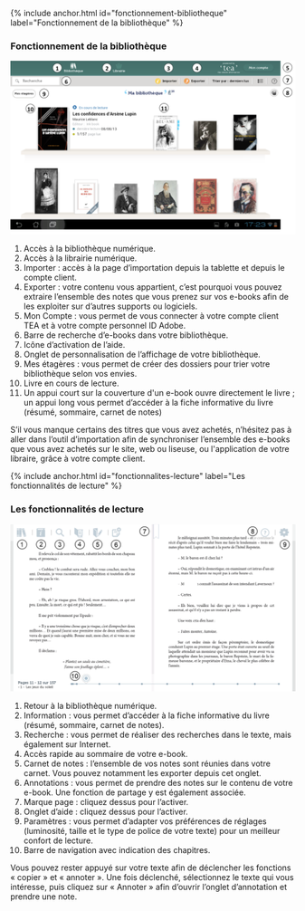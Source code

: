 {% include anchor.html id="fonctionnement-bibliotheque" label="Fonctionnement de la bibliothèque" %}
### Fonctionnement de la bibliothèque

![](/images/lire-tablette-Android-1.png)

1. Accès à la bibliothèque numérique.
2. Accès à la librairie numérique.
3. Importer : accès à la page d’importation depuis la tablette et depuis le compte client.
4. Exporter : votre contenu vous appartient, c’est pourquoi vous pouvez extraire l’ensemble des notes que vous prenez sur vos e-books afin de les exploiter sur d’autres supports ou logiciels.
5. Mon Compte : vous permet de vous connecter à votre compte client TEA et à votre compte personnel ID Adobe.
6. Barre de recherche d’e-books dans votre bibliothèque.
7. Icône d’activation de l’aide.
8. Onglet de personnalisation de l’affichage de votre bibliothèque.
9. Mes étagères : vous permet de créer des dossiers pour trier votre bibliothèque selon vos envies.
10. Livre en cours de lecture.
11. Un appui court sur la couverture d'un e-book ouvre directement le livre ; un appui long vous permet d’accéder à la fiche informative du livre (résumé, sommaire, carnet de notes)

<p class="protip">S’il vous manque certains des titres que vous avez achetés, n’hésitez pas à aller dans l’outil d’importation afin de synchroniser l’ensemble des e-books que vous avez achetés sur le site, web ou liseuse, ou l'application de votre libraire, grâce à votre compte client.</p>

{% include anchor.html id="fonctionnalites-lecture" label="Les fonctionnalités de lecture" %}
### Les fonctionnalités de lecture

![](/images/lire-tablette-Android-2.png)

1. Retour à la bibliothèque numérique.
2. Information : vous permet d’accéder à la fiche informative du livre (résumé, sommaire, carnet de notes).
3. Recherche : vous permet de réaliser des recherches dans le texte, mais également sur Internet.
4. Accès rapide au sommaire de votre e-book.
5. Carnet de notes : l’ensemble de vos notes sont réunies dans votre carnet. Vous pouvez notamment les exporter depuis cet onglet.
6. Annotations : vous permet de prendre des notes sur le contenu de votre e-book. Une fonction de partage y est également associée.
7. Marque page : cliquez dessus pour l’activer.
8. Onglet d’aide : cliquez dessus pour l’activer.
9. Paramètres : vous permet d’adapter vos préférences de réglages (luminosité, taille et le type de police de votre texte) pour un meilleur confort de lecture.
10. Barre de navigation avec indication des chapitres.

<p class="protip">Vous pouvez rester appuyé sur votre texte afin de déclencher les fonctions « copier » et « annoter ». Une fois déclenché, sélectionnez le texte qui vous intéresse, puis cliquez sur « Annoter » afin d’ouvrir l’onglet d’annotation et prendre une note.</p>
